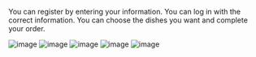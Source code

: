 You can register by entering your information. 
You can log in with the correct information.
You can choose the dishes you want and complete your order.

![image](https://github.com/hasanfadiloglu/yemeksepeti-mini-order-aciktim-/assets/148635607/32807ad9-45b9-4f05-b7c9-0b0499f0cae5)
![image](https://github.com/hasanfadiloglu/yemeksepeti-mini-order-aciktim-/assets/148635607/2c86f398-39fa-47a7-94cb-c9cf5071b311)
![image](https://github.com/hasanfadiloglu/yemeksepeti-mini-order-aciktim-/assets/148635607/d04cec52-001a-405a-8e28-97e68f36fbad)
![image](https://github.com/hasanfadiloglu/yemeksepeti-mini-order-aciktim-/assets/148635607/5a879559-1898-455b-aaa5-81e53ff0108a)
![image](https://github.com/hasanfadiloglu/yemeksepeti-mini-order-aciktim-/assets/148635607/ee13e1d0-a6bc-4586-a55f-d98db0bbe48f)

